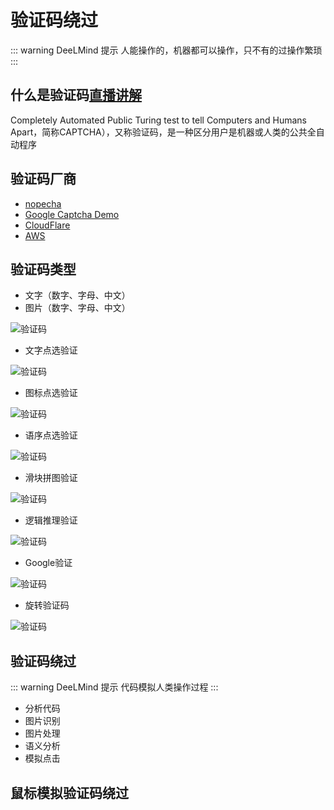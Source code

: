 # 验证码绕过

::: warning DeeLMind 提示
人能操作的，机器都可以操作，只不有的过操作繁琐
:::

## 什么是验证码[直播讲解](https://forum.deelmind.com/)

Completely Automated Public Turing test to tell Computers and Humans Apart，简称CAPTCHA），又称验证码，是一种区分用户是机器或人类的公共全自动程序

## 验证码厂商

* [nopecha](https://nopecha.com/)
* [Google Captcha Demo](https://www.google.com/recaptcha/api2/demo)
* [CloudFlare](https://www.cloudflare.com/zh-cn/products/turnstile/)
* [AWS]()

<DocsAD/>

## 验证码类型

* 文字（数字、字母、中文）
* 图片（数字、字母、中文）

![验证码](/imgs/pentest/bypass/captcha/image.png)

* 文字点选验证

![验证码](/imgs/pentest/bypass/captcha/click_text.png)

* 图标点选验证

![验证码](/imgs/pentest/bypass/captcha/click.png)

* 语序点选验证

![验证码](/imgs/pentest/bypass/captcha/click_logic.png)

* 滑块拼图验证

![验证码](/imgs/pentest/bypass/captcha/slide.png)

* 逻辑推理验证

![验证码](/imgs/pentest/bypass/captcha/click_logic_1.png)

* Google验证

![验证码](/imgs/pentest/bypass/captcha/google.png)

* 旋转验证码

![验证码](/imgs/pentest/bypass/captcha/rotate.png)

## 验证码绕过

::: warning DeeLMind 提示
代码模拟人类操作过程
:::

* 分析代码
* 图片识别
* 图片处理
* 语义分析
* 模拟点击

## 鼠标模拟验证码绕过

```js

```